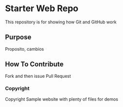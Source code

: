 # Starter Web Repo

This repository is for showing how Git and GitHub work

## Purpose

Proposito, cambios

## How To Contribute
Fork and then issue Pull Request

### Copyright
Copyright
Sample website with plenty of files for demos
